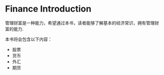 # Finance Introduction

管理财富是一种能力，希望通过本书，读者能够了解基本的经济常识，拥有管理财富的能力.

本书将会包含以下内容：

* 股票
* 货币
* 外汇
* 期货

